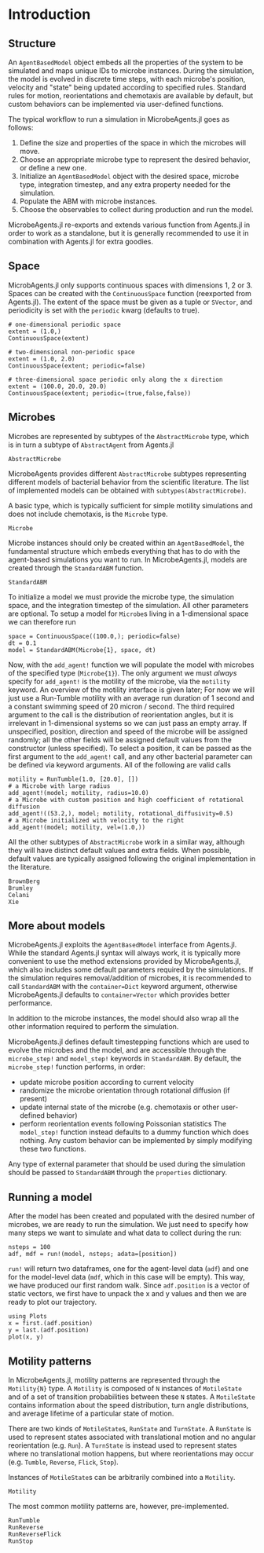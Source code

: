 # Introduction

## Structure
An `AgentBasedModel` object embeds all the properties of the system to be simulated
and maps unique IDs to microbe instances.
During the simulation, the model is evolved in discrete time steps, with
each microbe's position, velocity and "state" being updated according to specified rules.
Standard rules for motion, reorientations and chemotaxis are available by default,
but custom behaviors can be implemented via user-defined functions.

The typical workflow to run a simulation in MicrobeAgents.jl goes as follows:
1. Define the size and properties of the space in which the microbes will move.
2. Choose an appropriate microbe type to represent the desired behavior, or define a new one.
3. Initialize an `AgentBasedModel` object with the desired space, microbe type, integration timestep, and any extra property needed for the simulation.
4. Populate the ABM with microbe instances.
5. Choose the observables to collect during production and run the model.

MicrobeAgents.jl re-exports and extends various function from Agents.jl in order to work
as a standalone, but it is generally recommended to use it in combination with
Agents.jl for extra goodies.

## Space
MicrobAgents.jl only supports continuous spaces with dimensions 1, 2 or 3.
Spaces can be created with the `ContinuousSpace` function (reexported from Agents.jl).
The extent of the space must be given as a tuple or `SVector`, and periodicity is set with
the `periodic` kwarg (defaults to true).
```
# one-dimensional periodic space
extent = (1.0,)
ContinuousSpace(extent)

# two-dimensional non-periodic space
extent = (1.0, 2.0)
ContinuousSpace(extent; periodic=false)

# three-dimensional space periodic only along the x direction
extent = (100.0, 20.0, 20.0)
ContinuousSpace(extent; periodic=(true,false,false))
```


## Microbes
Microbes are represented by subtypes of the `AbstractMicrobe` type, which is in turn a subtype of `AbstractAgent` from Agents.jl
```@docs
AbstractMicrobe
```

MicrobeAgents provides different `AbstractMicrobe` subtypes representing different models of bacterial behavior from the scientific literature.
The list of implemented models can be obtained with `subtypes(AbstractMicrobe)`.

A basic type, which is typically sufficient for simple motility simulations and does not include chemotaxis, is the `Microbe` type.
```@docs
Microbe
```
Microbe instances should only be created within an `AgentBasedModel`, the fundamental structure which embeds everything that has to do with the agent-based simulations you want to run.
In MicrobeAgents.jl, models are created through the `StandardABM` function.
```@docs
StandardABM
```
To initialize a model we must provide the microbe type, the simulation space, and the
integration timestep of the simulation. All other parameters are optional.
To setup a model for `Microbe`s living in a 1-dimensional space we can therefore run
```
space = ContinuousSpace((100.0,); periodic=false)
dt = 0.1
model = StandardABM(Microbe{1}, space, dt)
```

Now, with the `add_agent!` function we will populate the model with microbes of
the specified type (`Microbe{1}`).
The only argument we must *always* specify for `add_agent!` is the motility of the microbe, via the `motility` keyword. An overview of the motility interface is given later;
For now we will just use a Run-Tumble motility with an average run duration of 1 second and a constant swimming speed of 20 micron / second.
The third required argument to the call is the distribution of reorientation
angles, but it is irrelevant in 1-dimensional systems so we can just pass
an empty array.
If unspecified, position, direction and speed of the microbe will be assigned randomly;
all the other fields will be assigned default values from the constructor (unless specified).
To select a position, it can be passed as the first argument to the `add_agent!` call,
and any other bacterial parameter can be defined via keyword arguments.
All of the following are valid calls
```
motility = RunTumble(1.0, [20.0], [])
# a Microbe with large radius
add_agent!(model; motility, radius=10.0)
# a Microbe with custom position and high coefficient of rotational diffusion
add_agent!((53.2,), model; motility, rotational_diffusivity=0.5)
# a Microbe initialized with velocity to the right
add_agent!(model; motility, vel=(1.0,))
```

All the other subtypes of `AbstractMicrobe` work in a similar way, although
they will have distinct default values and extra fields.
When possible, default values are typically assigned following the original implementation in the literature.

```@docs
BrownBerg
Brumley
Celani
Xie
```


## More about models
MicrobeAgents.jl exploits the `AgentBasedModel` interface from Agents.jl.
While the standard Agents.jl syntax will always work, it is typically more
convenient to use the method extensions provided by MicrobeAgents.jl, which
also includes some default parameters required by the simulations.
If the simulation requires removal/addition of microbes, it is recommended
to call `StandardABM` with the `container=Dict` keyword argument,
otherwise MicrobeAgents.jl defaults to `container=Vector` which provides
better performance.

In addition to the microbe instances, the model should also wrap all
the other information required to perform the simulation.

MicrobeAgents.jl defines default timestepping functions which are used
to evolve the microbes and the model, and are accessible through the
`microbe_step!` and `model_step!` keywords in `StandardABM`.
By default, the `microbe_step!` function performs, in order:
- update microbe position according to current velocity
- randomize the microbe orientation through rotational diffusion (if present)
- update internal state of the microbe (e.g. chemotaxis or other user-defined behavior)
- perform reorientation events following Poissonian statistics
The `model_step!` function instead defaults to a dummy function which does nothing.
Any custom behavior can be implemented by simply modifying these two functions.

Any type of external parameter that should be used during the simulation should be
passed to `StandardABM` through the `properties` dictionary.

## Running a model
After the model has been created and populated with the desired number of microbes,
we are ready to run the simulation.
We just need to specify how many steps we want
to simulate and what data to collect during the run:
```
nsteps = 100
adf, mdf = run!(model, nsteps; adata=[position])
```
`run!` will return two dataframes, one for the agent-level data (`adf`) and one
for the model-level data (`mdf`, which in this case will be empty).
This way, we have produced our first random walk.
Since `adf.position` is a vector of static vectors,
we first have to unpack the x and y values
and then we are ready to plot our trajectory.
```
using Plots
x = first.(adf.position)
y = last.(adf.position)
plot(x, y)
```


## Motility patterns
In MicrobeAgents.jl, motility patterns are represented through the
`Motility{N}` type.
A `Motility` is composed of `N` instances of `MotileState` and of a set
of transition probabilities between these `N` states.
A `MotileState` contains information about the speed distribution,
turn angle distributions, and average lifetime of a particular
state of motion.

There are two kinds of `MotileState`s, `RunState` and `TurnState`.
A `RunState` is used to represent states associated with translational
motion and no angular reorientation (e.g. `Run`).
A `TurnState` is instead used to represent states where no translational
motion happens, but where reorientations may occur
(e.g. `Tumble`, `Reverse`, `Flick`, `Stop`).

Instances of `MotileState`s can be arbitrarily combined into a `Motility`.
```@docs
Motility
```
The most common motility patterns are, however, pre-implemented.
```@docs
RunTumble
RunReverse
RunReverseFlick
RunStop
```
